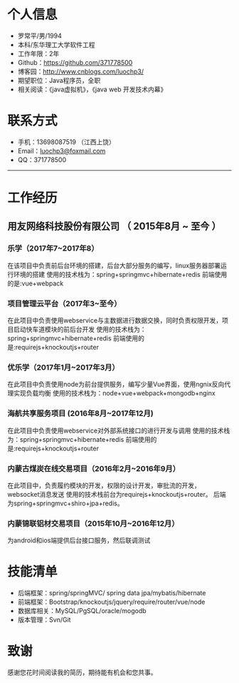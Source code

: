 # 个人信息

 - 罗常平/男/1994 
 - 本科/东华理工大学软件工程 
 - 工作年限：2年
 - Github：https://github.com/371778500
 - 博客园：http://www.cnblogs.com/luochp3/
 - 期望职位：Java程序员，全职
 - 相关阅读：《java虚拟机》，《java web 开发技术内幕》
   
# 联系方式

- 手机：13698087519 （江西上饶）
- Email：luochp3@foxmail.com 
- QQ：371778500

---
# 工作经历

## 用友网络科技股份有限公司 （ 2015年8月 ~ 至今 ）

### 乐学（2017年7~2017年8）
在该项目中负责前后台环境的搭建，后台大部分服务的编写，linux服务器部署运行环境的搭建
使用的技术栈为：spring+springmvc+hibernate+redis
前端使用的是:vue+webpack

### 项目管理云平台（2017年3~至今）
在此项目中负责使用webservice与主数据进行数据交换，同时负责权限开发，项目启动快车道模块的前后台开发
使用的技术栈为：spring+springmvc+hibernate+redis
前端使用的是:requirejs+knockoutjs+router

### 优乐学（2017年1月~2017年3月）
在此项目中负责使用node为前台提供服务，编写少量Vue界面，使用ngnix反向代理实现负载均衡
使用的技术栈为：node+vue+webpack+mongodb+nginx

### 海航共享服务项目 (2016年8月~2017年12月)
在此项目中负责使用webservice对外部系统接口的进行开发与调用
使用的技术栈为：spring+springmvc+hibernate+redis
前端使用的是:requirejs+knockoutjs+router


### 内蒙古煤炭在线交易项目（2016年2月~2016年9月） 
在此项目中，负责履约模块的开发，权限的设计开发，审批流的开发，websocket消息发送
使用的技术栈前台为requirejs+knockoutjs+router。
后端为spring+springmvc+shiro+jpa+redis。


### 内蒙锦联铝材交易项目（2015年10月~2016年12月）
为android和ios端提供后台接口服务，然后联调测试






# 技能清单
- 后端框架：spring/springMVC/ spring data jpa/mybatis/hibernate
- 前端框架：Bootstrap/knockoutjs/jquery/require/router/vue/node
- 数据库相关：MySQL/PgSQL/oracle/mogodb
- 版本管理：Svn/Git


# 致谢
感谢您花时间阅读我的简历，期待能有机会和您共事。
